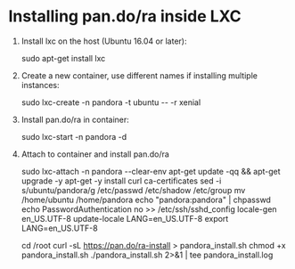 # Installing pan.do/ra inside LXC

1) Install lxc on the host (Ubuntu 16.04 or later):

    sudo apt-get install lxc

2) Create a new container, use different names if installing multiple instances:

    sudo lxc-create -n pandora -t ubuntu -- -r xenial

3) Install pan.do/ra in container:

    sudo lxc-start -n pandora -d

4) Attach to container and install pan.do/ra

    sudo lxc-attach -n pandora --clear-env
    apt-get update -qq && apt-get upgrade -y
    apt-get -y install curl ca-certificates
    sed -i s/ubuntu/pandora/g /etc/passwd /etc/shadow /etc/group
    mv /home/ubuntu /home/pandora
    echo "pandora:pandora" | chpasswd
    echo PasswordAuthentication no >> /etc/ssh/sshd_config
    locale-gen en_US.UTF-8
    update-locale LANG=en_US.UTF-8
    export LANG=en_US.UTF-8

    cd /root
    curl -sL https://pan.do/ra-install > pandora_install.sh
    chmod +x pandora_install.sh
    ./pandora_install.sh 2>&1 | tee pandora_install.log

